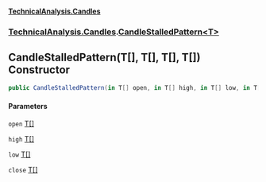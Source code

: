#### [TechnicalAnalysis.Candles](TechnicalAnalysis.Candles.md 'TechnicalAnalysis.Candles')
### [TechnicalAnalysis.Candles](TechnicalAnalysis.Candles.md#TechnicalAnalysis.Candles 'TechnicalAnalysis.Candles').[CandleStalledPattern&lt;T&gt;](CandleStalledPattern_T_.md 'TechnicalAnalysis.Candles.CandleStalledPattern<T>')

## CandleStalledPattern(T[], T[], T[], T[]) Constructor

```csharp
public CandleStalledPattern(in T[] open, in T[] high, in T[] low, in T[] close);
```
#### Parameters

<a name='TechnicalAnalysis.Candles.CandleStalledPattern_T_.CandleStalledPattern(T[],T[],T[],T[]).open'></a>

`open` [T](CandleStalledPattern_T_.md#TechnicalAnalysis.Candles.CandleStalledPattern_T_.T 'TechnicalAnalysis.Candles.CandleStalledPattern<T>.T')[[]](https://docs.microsoft.com/en-us/dotnet/api/System.Array 'System.Array')

<a name='TechnicalAnalysis.Candles.CandleStalledPattern_T_.CandleStalledPattern(T[],T[],T[],T[]).high'></a>

`high` [T](CandleStalledPattern_T_.md#TechnicalAnalysis.Candles.CandleStalledPattern_T_.T 'TechnicalAnalysis.Candles.CandleStalledPattern<T>.T')[[]](https://docs.microsoft.com/en-us/dotnet/api/System.Array 'System.Array')

<a name='TechnicalAnalysis.Candles.CandleStalledPattern_T_.CandleStalledPattern(T[],T[],T[],T[]).low'></a>

`low` [T](CandleStalledPattern_T_.md#TechnicalAnalysis.Candles.CandleStalledPattern_T_.T 'TechnicalAnalysis.Candles.CandleStalledPattern<T>.T')[[]](https://docs.microsoft.com/en-us/dotnet/api/System.Array 'System.Array')

<a name='TechnicalAnalysis.Candles.CandleStalledPattern_T_.CandleStalledPattern(T[],T[],T[],T[]).close'></a>

`close` [T](CandleStalledPattern_T_.md#TechnicalAnalysis.Candles.CandleStalledPattern_T_.T 'TechnicalAnalysis.Candles.CandleStalledPattern<T>.T')[[]](https://docs.microsoft.com/en-us/dotnet/api/System.Array 'System.Array')